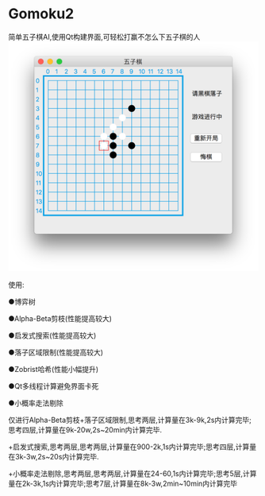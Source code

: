 # Gomoku2


简单五子棋AI,使用Qt构建界面,可轻松打赢不怎么下五子棋的人
![](gomoku.PNG)

使用:

●博弈树

●Alpha-Beta剪枝(性能提高较大)

●启发式搜索(性能提高较大)

●落子区域限制(性能提高较大)

●Zobrist哈希(性能小幅提升)

●Qt多线程计算避免界面卡死

●小概率走法剔除

仅进行Alpha-Beta剪枝+落子区域限制,思考两层,计算量在3k-9k,2s内计算完毕;思考四层,计算量在9k-20w,2s~20min内计算完毕.

+启发式搜索,思考两层,思考两层,计算量在900-2k,1s内计算完毕;思考四层,计算量在3k-3w,2s~20s内计算完毕.

+小概率走法剔除,思考两层,思考两层,计算量在24-60,1s内计算完毕;思考5层,计算量在2k-3k,1s内计算完毕;思考7层,计算量在8k-3w,2min~10min内计算完毕
